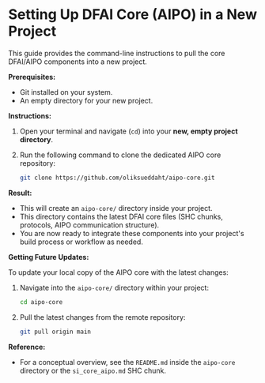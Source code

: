# Setting Up DFAI Core (AIPO) in a New Project

This guide provides the command-line instructions to pull the core DFAI/AIPO components into a new project.

**Prerequisites:**

- Git installed on your system.
- An empty directory for your new project.

**Instructions:**

1.  Open your terminal and navigate (`cd`) into your **new, empty project directory**.

2.  Run the following command to clone the dedicated AIPO core repository:

    ```sh
    git clone https://github.com/oliksueddaht/aipo-core.git
    ```

**Result:**

- This will create an `aipo-core/` directory inside your project.
- This directory contains the latest DFAI core files (SHC chunks, protocols, AIPO communication structure).
- You are now ready to integrate these components into your project's build process or workflow as needed.

**Getting Future Updates:**

To update your local copy of the AIPO core with the latest changes:

1.  Navigate into the `aipo-core/` directory within your project:
    ```sh
    cd aipo-core
    ```
2.  Pull the latest changes from the remote repository:
    ```sh
    git pull origin main
    ```

**Reference:**

- For a conceptual overview, see the `README.md` inside the `aipo-core` directory or the `si_core_aipo.md` SHC chunk.
